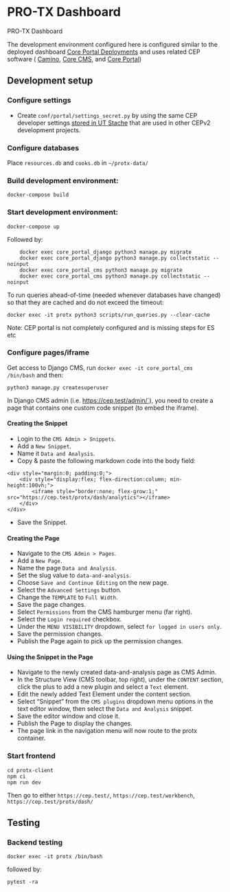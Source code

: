 # PRO-TX Dashboard

PRO-TX Dashboard 

The development environment configured here is configured similar to the deployed dashboard [Core Portal Deployments](https://github.com/TACC/Core-Portal-Deployments) and uses related CEP software ( [Camino](https://github.com/TACC/Camino), [Core CMS](https://github.com/TACC/Core-CMS), and [Core Portal](https://github.com/TACC/Core-Portal))


## Development setup

### Configure settings

* Create `conf/portal/settings_secret.py` by using the same CEP developer settings [stored in UT Stache](https://stache.utexas.edu/entry/bedc97190d3a907cb44488785440595c) that are used in other CEPv2 development projects.


### Configure databases

Place `resources.db` and `cooks.db` in `~/protx-data/`

### Build development environment:

`docker-compose build`

### Start development environment:

`docker-compose up`

Followed by:
```
    docker exec core_portal_django python3 manage.py migrate
    docker exec core_portal_django python3 manage.py collectstatic --noinput
    docker exec core_portal_cms python3 manage.py migrate
    docker exec core_portal_cms python3 manage.py collectstatic --noinput
```

To run queries ahead-of-time (needed whenever databases have changed) so that they are cached and do
not exceed the timeout:
```
docker exec -it protx python3 scripts/run_queries.py --clear-cache
```

Note: CEP portal is not completely configured and is missing steps for ES etc

### Configure pages/iframe

Get access to Django CMS, run `docker exec -it core_portal_cms /bin/bash` and then:

```
python3 manage.py createsuperuser
```

In Django CMS admin (i.e. https://cep.test/admin/`), you need to create a page  that contains one custom code snippet (to embed the iframe).

#### Creating the Snippet

* Login to the `CMS Admin > Snippets`.
* Add a `New Snippet`.
* Name it `Data and Analysis`.
* Copy & paste the following markdown code into the body field:
```
<div style="margin:0; padding:0;">
    <div style="display:flex; flex-direction:column; min-height:100vh;">
        <iframe style="border:none; flex-grow:1;" src="https://cep.test/protx/dash/analytics"></iframe>
    </div>
</div>
```
* Save the Snippet.

#### Creating the Page

* Navigate to the `CMS Admin > Pages`.
* Add a `New Page`.
* Name the page `Data and Analysis`.
* Set the slug value to `data-and-analysis`.
* Choose `Save and Continue Editing` on the new page.
* Select the `Advanced Settings` button.
* Change the `TEMPLATE` to `Full Width`.
* Save the page changes.
* Select `Permissions` from the CMS hamburger menu (far right).
* Select the `Login required` checkbox.
* Under the `MENU VISIBILITY` dropdown, select `for logged in users only`.
* Save the permission changes.
* Publish the Page again to pick up the permission changes.

#### Using the Snippet in the Page

* Navigate to the newly created data-and-analysis page as CMS Admin.
* In the Structure View (CMS toolbar, top right), under the `CONTENT` section, click the plus to add a new plugin and select a `Text` element.
* Edit the newly added Text Element under the content section.
* Select “Snippet” from the `CMS plugins` dropdown menu options in the text editor window, then select the `Data and Analysis` snippet.
* Save the editor window and close it.
* Publish the Page to display the changes.
* The page link in the navigation menu will now route to the protx container.

### Start frontend

```
cd protx-client
npm ci
npm run dev
```

Then go to either `https://cep.test/`, `https://cep.test/workbench`, `https://cep.test/protx/dash/`

## Testing

### Backend testing

```
docker exec -it protx /bin/bash
```

followed by:

```
pytest -ra
```

